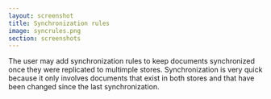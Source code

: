 ```yaml
---
layout: screenshot
title: Synchronization rules
image: syncrules.png
section: screenshots
---
```


The user may add synchronization rules to keep documents synchronized once they
were replicated to multimple stores. Synchronization is very quick because it
only involves documents that exist in both stores and that have been changed
since the last synchronization.

